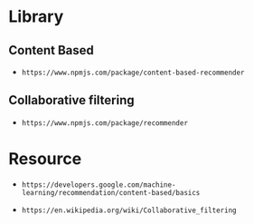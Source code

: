 # Library

## Content Based

- `https://www.npmjs.com/package/content-based-recommender`

## Collaborative filtering

- `https://www.npmjs.com/package/recommender`

# Resource

- `https://developers.google.com/machine-learning/recommendation/content-based/basics`

- `https://en.wikipedia.org/wiki/Collaborative_filtering`
